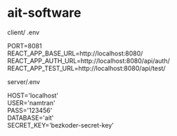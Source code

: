 # ait-software

client/ .env 

PORT=8081 \
REACT_APP_BASE_URL=http://localhost:8080/ \
REACT_APP_AUTH_URL=http://localhost:8080/api/auth/ \
REACT_APP_TEST_URL=http://localhost:8080/api/test/

server/.env 

HOST='localhost'\
USER='namtran'\
PASS='123456'\
DATABASE='ait'\
SECRET_KEY='bezkoder-secret-key'

